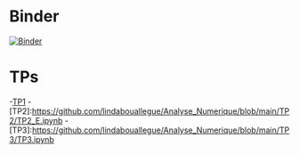 # Binder
[![Binder](https://mybinder.org/badge_logo.svg)](https://mybinder.org/v2/gh/lindabouallegue/Analyse_Numerique/main)
# TPs
-<a href="https://github.com/lindabouallegue/Analyse_Numerique/blob/main/TP1/TP1_E.ipynb">TP1</a>
-[TP2]:https://github.com/lindabouallegue/Analyse_Numerique/blob/main/TP2/TP2_E.ipynb
-[TP3]:https://github.com/lindabouallegue/Analyse_Numerique/blob/main/TP3/TP3.ipynb






